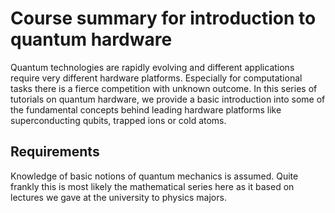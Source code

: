 # Course summary for introduction to quantum hardware

Quantum technologies are rapidly evolving and different applications require very different hardware platforms. Especially for computational tasks there is a fierce competition with unknown outcome. In this series of tutorials on quantum hardware, we provide a basic introduction into some of the fundamental concepts behind leading hardware platforms like superconducting qubits, trapped ions or cold atoms.

## Requirements

Knowledge of basic notions of quantum mechanics is assumed. Quite frankly this is most likely the mathematical series here as it based on lectures we gave at the university to physics majors.
